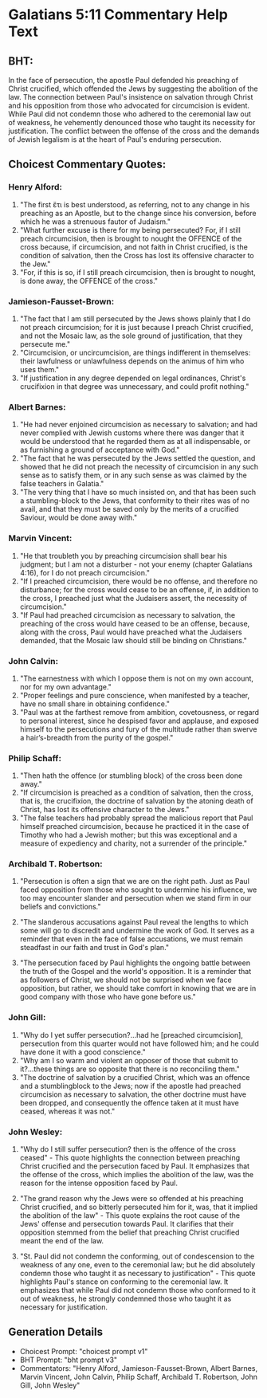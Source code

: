 # Galatians 5:11 Commentary Help Text

## BHT:
In the face of persecution, the apostle Paul defended his preaching of Christ crucified, which offended the Jews by suggesting the abolition of the law. The connection between Paul's insistence on salvation through Christ and his opposition from those who advocated for circumcision is evident. While Paul did not condemn those who adhered to the ceremonial law out of weakness, he vehemently denounced those who taught its necessity for justification. The conflict between the offense of the cross and the demands of Jewish legalism is at the heart of Paul's enduring persecution.

## Choicest Commentary Quotes:
### Henry Alford:
1. "The first ἔτι is best understood, as referring, not to any change in his preaching as an Apostle, but to the change since his conversion, before which he was a strenuous fautor of Judaism." 
2. "What further excuse is there for my being persecuted? For, if I still preach circumcision, then is brought to nought the OFFENCE of the cross because, if circumcision, and not faith in Christ crucified, is the condition of salvation, then the Cross has lost its offensive character to the Jew." 
3. "For, if this is so, if I still preach circumcision, then is brought to nought, is done away, the OFFENCE of the cross."

### Jamieson-Fausset-Brown:
1. "The fact that I am still persecuted by the Jews shows plainly that I do not preach circumcision; for it is just because I preach Christ crucified, and not the Mosaic law, as the sole ground of justification, that they persecute me."
2. "Circumcision, or uncircumcision, are things indifferent in themselves: their lawfulness or unlawfulness depends on the animus of him who uses them."
3. "If justification in any degree depended on legal ordinances, Christ's crucifixion in that degree was unnecessary, and could profit nothing."

### Albert Barnes:
1. "He had never enjoined circumcision as necessary to salvation; and had never complied with Jewish customs where there was danger that it would be understood that he regarded them as at all indispensable, or as furnishing a ground of acceptance with God."
2. "The fact that he was persecuted by the Jews settled the question, and showed that he did not preach the necessity of circumcision in any such sense as to satisfy them, or in any such sense as was claimed by the false teachers in Galatia."
3. "The very thing that I have so much insisted on, and that has been such a stumbling-block to the Jews, that conformity to their rites was of no avail, and that they must be saved only by the merits of a crucified Saviour, would be done away with."

### Marvin Vincent:
1. "He that troubleth you by preaching circumcision shall bear his judgment; but I am not a disturber - not your enemy (chapter Galatians 4:16), for I do not preach circumcision." 
2. "If I preached circumcision, there would be no offense, and therefore no disturbance; for the cross would cease to be an offense, if, in addition to the cross, I preached just what the Judaisers assert, the necessity of circumcision."
3. "If Paul had preached circumcision as necessary to salvation, the preaching of the cross would have ceased to be an offense, because, along with the cross, Paul would have preached what the Judaisers demanded, that the Mosaic law should still be binding on Christians."

### John Calvin:
1. "The earnestness with which I oppose them is not on my own account, nor for my own advantage."
2. "Proper feelings and pure conscience, when manifested by a teacher, have no small share in obtaining confidence."
3. "Paul was at the farthest remove from ambition, covetousness, or regard to personal interest, since he despised favor and applause, and exposed himself to the persecutions and fury of the multitude rather than swerve a hair’s-breadth from the purity of the gospel."

### Philip Schaff:
1. "Then hath the offence (or stumbling block) of the cross been done away." 
2. "If circumcision is preached as a condition of salvation, then the cross, that is, the crucifixion, the doctrine of salvation by the atoning death of Christ, has lost its offensive character to the Jews."
3. "The false teachers had probably spread the malicious report that Paul himself preached circumcision, because he practiced it in the case of Timothy who had a Jewish mother; but this was exceptional and a measure of expediency and charity, not a surrender of the principle."

### Archibald T. Robertson:
1. "Persecution is often a sign that we are on the right path. Just as Paul faced opposition from those who sought to undermine his influence, we too may encounter slander and persecution when we stand firm in our beliefs and convictions."

2. "The slanderous accusations against Paul reveal the lengths to which some will go to discredit and undermine the work of God. It serves as a reminder that even in the face of false accusations, we must remain steadfast in our faith and trust in God's plan."

3. "The persecution faced by Paul highlights the ongoing battle between the truth of the Gospel and the world's opposition. It is a reminder that as followers of Christ, we should not be surprised when we face opposition, but rather, we should take comfort in knowing that we are in good company with those who have gone before us."

### John Gill:
1. "Why do I yet suffer persecution?...had he [preached circumcision], persecution from this quarter would not have followed him; and he could have done it with a good conscience." 
2. "Why am I so warm and violent an opposer of those that submit to it?...these things are so opposite that there is no reconciling them."
3. "The doctrine of salvation by a crucified Christ, which was an offence and a stumblingblock to the Jews; now if the apostle had preached circumcision as necessary to salvation, the other doctrine must have been dropped, and consequently the offence taken at it must have ceased, whereas it was not."

### John Wesley:
1. "Why do I still suffer persecution? then is the offence of the cross ceased" - This quote highlights the connection between preaching Christ crucified and the persecution faced by Paul. It emphasizes that the offense of the cross, which implies the abolition of the law, was the reason for the intense opposition faced by Paul.

2. "The grand reason why the Jews were so offended at his preaching Christ crucified, and so bitterly persecuted him for it, was, that it implied the abolition of the law" - This quote explains the root cause of the Jews' offense and persecution towards Paul. It clarifies that their opposition stemmed from the belief that preaching Christ crucified meant the end of the law.

3. "St. Paul did not condemn the conforming, out of condescension to the weakness of any one, even to the ceremonial law; but he did absolutely condemn those who taught it as necessary to justification" - This quote highlights Paul's stance on conforming to the ceremonial law. It emphasizes that while Paul did not condemn those who conformed to it out of weakness, he strongly condemned those who taught it as necessary for justification.


## Generation Details
- Choicest Prompt: "choicest prompt v1"
- BHT Prompt: "bht prompt v3"
- Commentators: "Henry Alford, Jamieson-Fausset-Brown, Albert Barnes, Marvin Vincent, John Calvin, Philip Schaff, Archibald T. Robertson, John Gill, John Wesley"
